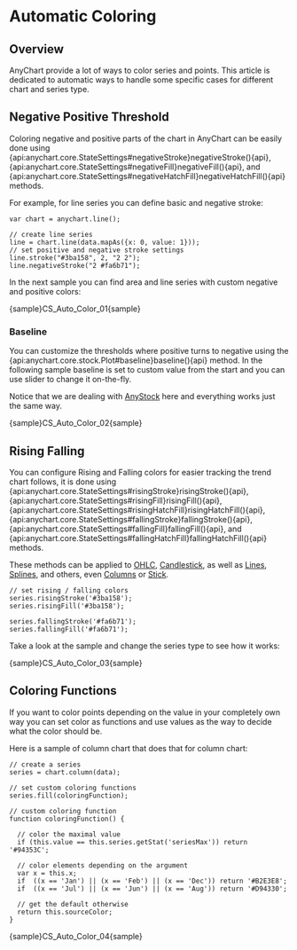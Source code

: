 # Automatic Coloring

## Overview

AnyChart provide a lot of ways to color series and points. This article is dedicated to automatic ways to handle some specific cases for different chart and series type.

## Negative Positive Threshold

Coloring negative and positive parts of the chart in AnyChart can be easily done using  {api:anychart.core.StateSettings#negativeStroke}negativeStroke(){api}, {api:anychart.core.StateSettings#negativeFill}negativeFill(){api}, and {api:anychart.core.StateSettings#negativeHatchFill}negativeHatchFill(){api} methods.

For example, for line series you can define basic and negative stroke:

```
var chart = anychart.line();

// create line series
line = chart.line(data.mapAs({x: 0, value: 1}));
// set positive and negative stroke settings
line.stroke("#3ba158", 2, "2 2");
line.negativeStroke("2 #fa6b71");
```

In the next sample you can find area and line series with custom negative and positive colors:

{sample}CS\_Auto\_Color\_01{sample}

### Baseline

You can customize the thresholds where positive turns to negative using the {api:anychart.core.stock.Plot#baseline}baseline(){api} method. In the following sample baseline is set to custom value from the start and you can use slider to change it on-the-fly.

Notice that we are dealing with [AnyStock](../Stock_Charts/Overview) here and everything works just the same way.

{sample}CS\_Auto\_Color\_02{sample}

## Rising Falling

You can configure Rising and Falling colors for easier tracking the trend chart follows, it is done using {api:anychart.core.StateSettings#risingStroke}risingStroke(){api}, {api:anychart.core.StateSettings#risingFill}risingFill(){api}, {api:anychart.core.StateSettings#risingHatchFill}risingHatchFill(){api}, {api:anychart.core.StateSettings#fallingStroke}fallingStroke(){api}, {api:anychart.core.StateSettings#fallingFill}fallingFill(){api}, and {api:anychart.core.StateSettings#fallingHatchFill}fallingHatchFill(){api} methods.

These methods can be applied to [OHLC](../Basic_Charts/OHLC_Chart), [Candlestick](../Basic_Charts/Japanese_Candlestick_Chart), as well as [Lines](../Basic_Charts/Line_Chart), [Splines](../Basic_Charts/Spline_Chart), and others, even [Columns](../Basic_Charts/Column_Chart) or [Stick](../Basic_Charts/Stick_Chart).

```
// set rising / falling colors
series.risingStroke('#3ba158');
series.risingFill('#3ba158');

series.fallingStroke('#fa6b71');
series.fallingFill('#fa6b71');
```

Take a look at the sample and change the series type to see how it works:

{sample}CS\_Auto\_Color\_03{sample}

## Coloring Functions

If you want to color points depending on the value in your completely own way you can set color as functions and use values as the way to decide what the color should be.

Here is a sample of column chart that does that for column chart:

```
// create a series
series = chart.column(data);

// set custom coloring functions
series.fill(coloringFunction);

// custom coloring function
function coloringFunction() {

  // color the maximal value
  if (this.value == this.series.getStat('seriesMax')) return '#94353C';

  // color elements depending on the argument
  var x = this.x;
  if  ((x == 'Jan') || (x == 'Feb') || (x == 'Dec')) return '#B2E3E8';
  if  ((x == 'Jul') || (x == 'Jun') || (x == 'Aug')) return '#D94330';

  // get the default otherwise
  return this.sourceColor;
}
```

{sample}CS\_Auto\_Color\_04{sample}